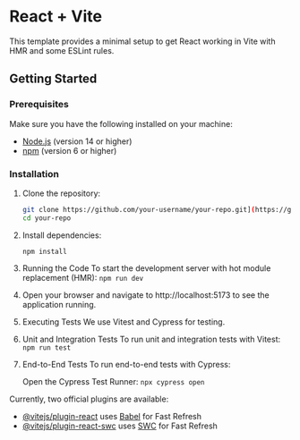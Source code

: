 # React + Vite

This template provides a minimal setup to get React working in Vite with HMR and some ESLint rules.

## Getting Started

### Prerequisites

Make sure you have the following installed on your machine:

- [Node.js](https://nodejs.org/) (version 14 or higher)
- [npm](https://www.npmjs.com/) (version 6 or higher)

### Installation

1. Clone the repository:

   ```sh
   git clone https://github.com/your-username/your-repo.git](https://github.com/KamalPatra/nyt-xische.git
   cd your-repo
   ```

2. Install dependencies:

   ```npm install```

4. Running the Code
   To start the development server with hot module replacement (HMR):
   ```npm run dev```

5. Open your browser and navigate to http://localhost:5173 to see the application running.

6. Executing Tests
   We use Vitest and Cypress for testing.

7. Unit and Integration Tests
   To run unit and integration tests with Vitest:
   ```npm run test```

8. End-to-End Tests
   To run end-to-end tests with Cypress:

   Open the Cypress Test Runner:
   ```npx cypress open```

Currently, two official plugins are available:

- [@vitejs/plugin-react](https://github.com/vitejs/vite-plugin-react/blob/main/packages/plugin-react/README.md) uses [Babel](https://babeljs.io/) for Fast Refresh
- [@vitejs/plugin-react-swc](https://github.com/vitejs/vite-plugin-react-swc) uses [SWC](https://swc.rs/) for Fast Refresh
